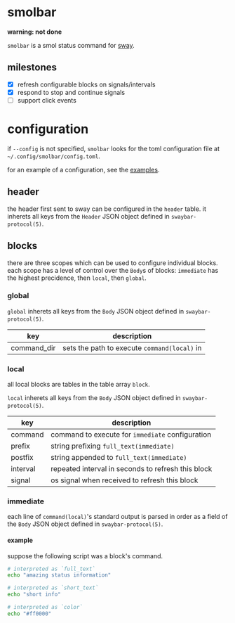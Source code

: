 # smolbar

**warning: not done**

`smolbar` is a smol status command for [sway](https://github.com/swaywm/sway).

## milestones

- [X] refresh configurable blocks on signals/intervals
- [X] respond to stop and continue signals
- [ ] support click events

# configuration

if `--config` is not specified, `smolbar` looks for the toml configuration file at `~/.config/smolbar/config.toml`.

for an example of a configuration, see the [examples](./examples).

## header

the header first sent to sway can be configured in the `header` table.
it inherets all keys from the `Header` JSON object defined in `swaybar-protocol(5)`.

## blocks

there are three scopes which can be used to configure individual blocks.
each scope has a level of control over the `Body`s of blocks: `immediate` has the highest precidence, then `local`, then `global`.

### global

`global` inherets all keys from the `Body` JSON object defined in `swaybar-protocol(5)`.

| key         | description                                  |
|-------------|----------------------------------------------|
| command_dir | sets the path to execute `command(local)` in |

### local

all local blocks are tables in the table array `block`.

`local` inherets all keys from the `Body` JSON object defined in `swaybar-protocol(5)`.

| key      | description                                        |
|----------|----------------------------------------------------|
| command  | command to execute for `immediate` configuration   |
| prefix   | string prefixing `full_text(immediate)`            |
| postfix  | string appended to `full_text(immediate)`          |
| interval | repeated interval in seconds to refresh this block |
| signal   | os signal when received to refresh this block      |

### immediate

each line of `command(local)`'s standard output is parsed in order as a field of the `Body` JSON object defined in `swaybar-protocol(5)`.

#### example

suppose the following script was a block's command.

```sh
# interpreted as `full_text`
echo "amazing status information"

# interpreted as `short_text`
echo "short info"

# interpreted as `color`
echo "#ff0000"
```
